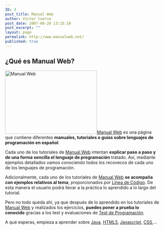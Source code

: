 ```yaml
---
ID: 3
post_title: Manual Web
author: Víctor Cuervo
post_date: 2007-08-20 13:15:10
post_excerpt: ""
layout: page
permalink: http://www.manualweb.net/
published: true
---
```

<div class="headline"><h2>¿Qué es Manual Web?</h2></div>
<a href="http://www.manualweb.net/wp-content/uploads/2007/08/lenguajes.png"><img class="pull-right alignright wp-image-589 size-medium" src="http://www.manualweb.net/wp-content/uploads/2007/08/lenguajes-300x207.png" alt="Manual Web" width="300" height="207" /></a><a title="Manuales sobre Programación" href="http://www.manualweb.net">Manual Web</a> es una página que contiene diferentes <strong>manuales, tutoriales o guías sobre lenguajes de programación en español</strong>.

Cada uno de los tutoriales de <a title="Manuales sobre Programación" href="http://www.manualweb.net">Manual Web</a> intentan <strong>explicar paso a paso y de una forma sencilla el lenguaje de programación</strong> tratado. Así, mediante ejemplos detallados vamos conociendo todos los recovecos de cada uno de los lenguajes de programación.

Adicionalmente, cada uno de los tutoriales de <a title="Manuales sobre Programación" href="http://www.manualweb.net">Manual Web</a> <strong>se acompaña con ejemplos relativos al tema</strong>, proporcionados por <a title="Programación en Español" href="http://lineadecodigo.com">Línea de Código</a>. De esta manera el usuario podrá llevar a la práctica lo aprendido a lo largo del tutorial.

Pero no todo queda ahí, ya que después de lo aprendido en los tutoriales de <a title="Manuales sobre Programación" href="http://www.manualweb.net">Manual Web</a> y realizados los ejercicios, <strong>puedes poner a prueba lo conocido</strong> gracias a los test y evaluaciones de <a title="Test de Programación" href="http://www.testprogramacion.com">Test de Programación</a>.

A qué esperas, empieza a aprender sobre <a title="Tutorial sobre Java" href="http://www.manualweb.net/tutorial-java/">Java</a>, <a title="Tutorial sobre HTML5" href="http://www.manualweb.net/tutorial-html5/">HTML5</a>, <a title="Tutorial sobre Javascript" href="http://www.manualweb.net/tutorial-javascript/">Javascript</a>, <a title="Tutorial sobre CSS" href="http://www.manualweb.net/tutorial-css/">CSS</a>,...